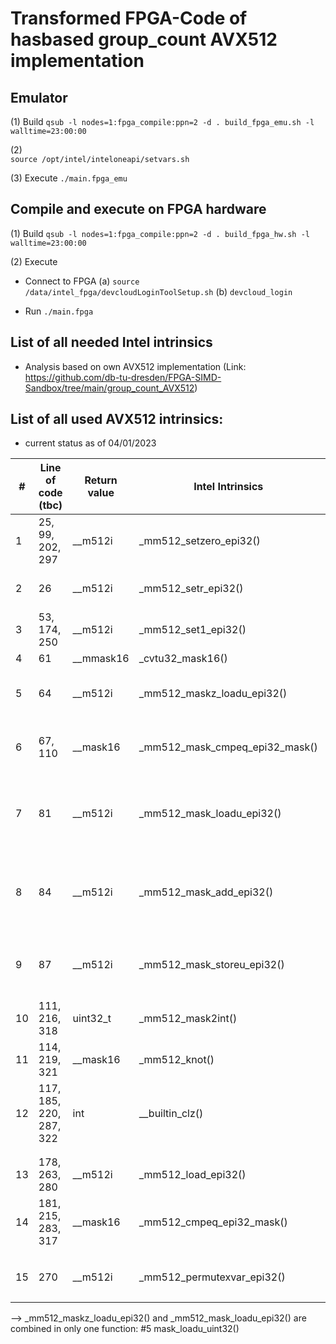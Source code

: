# Transformed FPGA-Code of hasbased group_count AVX512 implementation 

## Emulator
(1) Build
`qsub -l nodes=1:fpga_compile:ppn=2 -d . build_fpga_emu.sh -l walltime=23:00:00`

(2) 	
`source /opt/intel/inteloneapi/setvars.sh`

(3) Execute
`./main.fpga_emu`

## Compile and execute on FPGA hardware

(1) Build
`qsub -l nodes=1:fpga_compile:ppn=2 -d . build_fpga_hw.sh -l walltime=23:00:00`

(2) Execute
- Connect to FPGA
(a) `source /data/intel_fpga/devcloudLoginToolSetup.sh`
(b) `devcloud_login`

- Run
`./main.fpga`




## List of all needed Intel intrinsics
- Analysis based on own AVX512 implementation (Link: https://github.com/db-tu-dresden/FPGA-SIMD-Sandbox/tree/main/group_count_AVX512)

## List of all used AVX512 intrinsics:
- current status as of 04/01/2023

| # | Line of code (tbc) | Return value | Intel Intrinsics | List of Arguments | used in version of function LinearProbingAVX512 Variantx() | associated function name in FPGA-Code |
| ------------- | ------------- | ------------- | ------------- |------------- | ------------- | ------------- |
| 1 | 25, 99, 202, 297 | __m512i | _mm512_setzero_epi32() | no arguments | global | #1 setzero_uint32() |
| 2 | 26 | __m512i | _mm512_setr_epi32() | (int e15, int e14, ... int e1, int e0) | global | #2 setr_16slot_uint32() |
| 3 | 53, 174, 250 | __m512i | _mm512_set1_epi32() | (int a) | v1, v2, v3 | #3 set1_uint32() |
| 4 | 61 | __mmask16 | _cvtu32_mask16() | (int a) | v1 | #4 cvtu32_mask16_uint32 |
| 5 | 64 | __m512i | _mm512_maskz_loadu_epi32() | (__mmask16 k, void const* mem_addr) | v1 | #5 mask_loadu_uint32() |
| 6 | 67, 110 | __mask16 | _mm512_mask_cmpeq_epi32_mask() | (__mmask16 k1, __m512i a, __m512i b) | v1 | #6 mask_cmpeq_epi32_mask_uint32()  |
| 7 | 81 | __m512i | _mm512_mask_loadu_epi32() | (__m512i src, __mmask16 k, void const* mem_addr) | v1 | #5 mask_loadu_uint32()  |
| 8 | 84 | __m512i | _mm512_mask_add_epi32() | (__m512i src, __mmask16 k, __m512i a, __m512i b) | v1 | #7 mask_add_epi32_uint32() |
| 9 | 87 | __m512i | _mm512_mask_storeu_epi32() | (void* mem_addr, __mmask16 k, __m512i a) | v1 | #8 _mm512_mask_storeu_epi32_uint32() |
| 10 | 111, 216, 318 | uint32_t | _mm512_mask2int() | (__mmask16 k1) | v1, v2, v3 | #9 mask2int_uint32() |
| 11 | 114, 219, 321 | __mask16 | _mm512_knot() | (__mmask16 a) | v1, v2, v3 | #10 knot_uint32() |
| 12 | 117, 185, 220, 287, 322 | int | __builtin_clz() | (unsigned int x) | v1, v2, v3 | #11 tbd |
| | | | | | | |
| | | | | | | |
| 13 | 178, 263, 280 | __m512i | _mm512_load_epi32() | (void const* mem_addr) | v2, v3 | #12 load_epi32_uint32()) |
| 14 | 181, 215, 283, 317 | __mask16 | _mm512_cmpeq_epi32_mask() | (__m512i a, __m512i b) | v2, v3 | #13 cmpeq_epi32_mask_uint32() |
| | | | | | | |
| | | | | | | |
| 15 | 270 | __m512i | _mm512_permutexvar_epi32() | (__m512i idx, __m512i a) | v3 | #14 permutexvar_epi32_uint32()  |
| | | | | | |  |

--> _mm512_maskz_loadu_epi32() and _mm512_mask_loadu_epi32() are combined in only one function: #5 mask_loadu_uint32() 

